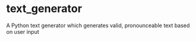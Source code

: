 # text_generator
A Python text generator which generates valid, pronounceable text based on user input

